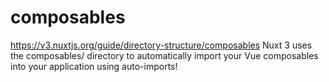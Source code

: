 # composables

https://v3.nuxtjs.org/guide/directory-structure/composables
Nuxt 3 uses the composables/ directory to automatically import your Vue composables into your application using auto-imports!
